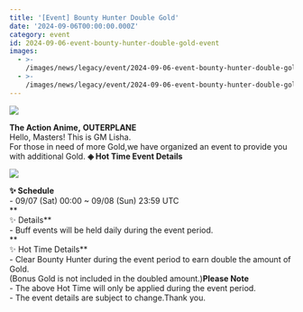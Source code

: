 ```yaml
---
title: '[Event] Bounty Hunter Double Gold'
date: '2024-09-06T00:00:00.000Z'
category: event
id: 2024-09-06-event-bounty-hunter-double-gold-event
images:
  - >-
    /images/news/legacy/event/2024-09-06-event-bounty-hunter-double-gold-event/7a8880f5b8534c4b88ed83ee236f8e8d.webp
  - >-
    /images/news/legacy/event/2024-09-06-event-bounty-hunter-double-gold-event/efee3e85e79249b2b5adc38d2eedff75.webp
---
```


![](/images/news/legacy/event/2024-09-06-event-bounty-hunter-double-gold-event/7a8880f5b8534c4b88ed83ee236f8e8d.webp)  

**The Action Anime,** **OUTERPLANE**  
Hello, Masters! This is GM Lisha.  
For those in need of more Gold,we have organized an event to provide you with additional Gold. **◈ Hot Time Event Details**

![](/images/news/legacy/event/2024-09-06-event-bounty-hunter-double-gold-event/efee3e85e79249b2b5adc38d2eedff75.webp)  
  
**✨ Schedule**  
\- 09/07 (Sat) 00:00 ~ 09/08 (Sun) 23:59 UTC  
**  
✨ Details**  
\- Buff events will be held daily during the event period.  
**  
✨ Hot Time Details**  
\- Clear Bounty Hunter during the event period to earn double the amount of Gold.  
(Bonus Gold is not included in the doubled amount.)**Please Note**  
\- The above Hot Time will only be applied during the event period.  
\- The event details are subject to change.Thank you.
